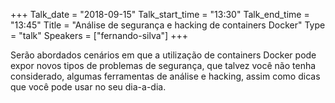 +++
Talk_date = "2018-09-15"
Talk_start_time = "13:30"
Talk_end_time = "13:45"
Title = "Análise de segurança e hacking de containers Docker"
Type = "talk"
Speakers = ["fernando-silva"]
+++

Serão abordados cenários em que a utilização de containers Docker pode expor novos tipos de problemas de segurança, que talvez você não tenha considerado, algumas ferramentas de análise e hacking, assim como dicas que você pode usar no seu dia-a-dia.
